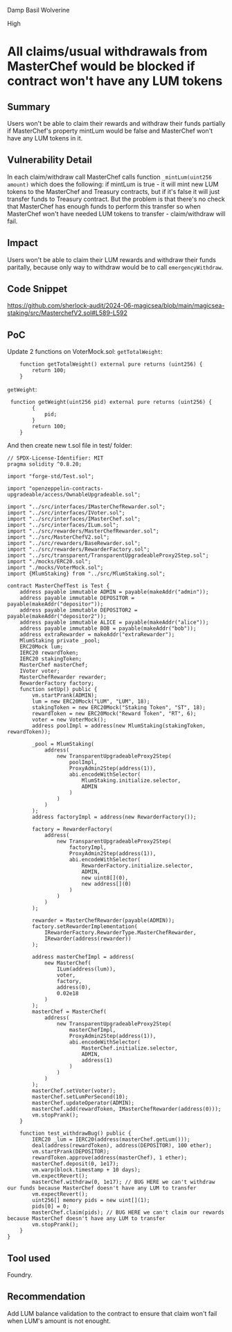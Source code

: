 Damp Basil Wolverine

High

# All claims/usual withdrawals from MasterChef would be blocked if contract won't have any LUM tokens

## Summary
Users won't be able to claim their rewards and withdraw their funds partially if MasterChef's property mintLum would be false and MasterChef won't have any LUM tokens in it.

## Vulnerability Detail
In each claim/withdraw call MasterChef calls function `_mintLum(uint256 amount)` which does the following:
if mintLum is true - it will mint new LUM tokens to the MasterChef and Treasury contracts, but if it's false it will just transfer funds to Treasury contract. But the problem is that there's no check that MasterChef has enough funds to perform this transfer so when MasterChef won't have needed LUM tokens to transfer - claim/withdraw will fail.
 
## Impact

Users won't be able to claim their LUM rewards and withdraw their funds paritally, because only way to withdraw would be to call `emergencyWithdraw`.

## Code Snippet

https://github.com/sherlock-audit/2024-06-magicsea/blob/main/magicsea-staking/src/MasterchefV2.sol#L589-L592

## PoC

Update 2 functions on VoterMock.sol:
`getTotalWeight`:
```solidity
    function getTotalWeight() external pure returns (uint256) {
        return 100;
    }
```
`getWeight`:
```solidity
 function getWeight(uint256 pid) external pure returns (uint256) {
        {
            pid;
        }
        return 100;
    }
```
And then create new t.sol file in test/ folder:

```solidity
// SPDX-License-Identifier: MIT
pragma solidity ^0.8.20;

import "forge-std/Test.sol";

import "openzeppelin-contracts-upgradeable/access/OwnableUpgradeable.sol";

import "../src/interfaces/IMasterChefRewarder.sol";
import "../src/interfaces/IVoter.sol";
import "../src/interfaces/IMasterChef.sol";
import "../src/interfaces/ILum.sol";
import "../src/rewarders/MasterChefRewarder.sol";
import "../src/MasterChefV2.sol";
import "../src/rewarders/BaseRewarder.sol";
import "../src/rewarders/RewarderFactory.sol";
import "../src/transparent/TransparentUpgradeableProxy2Step.sol";
import "./mocks/ERC20.sol";
import "./mocks/VoterMock.sol";
import {MlumStaking} from "../src/MlumStaking.sol";

contract MasterChefTest is Test {
    address payable immutable ADMIN = payable(makeAddr("admin"));
    address payable immutable DEPOSITOR = payable(makeAddr("depositor"));
    address payable immutable DEPOSITOR2 = payable(makeAddr("depositor2"));
    address payable immutable ALICE = payable(makeAddr("alice"));
    address payable immutable BOB = payable(makeAddr("bob"));
    address extraRewarder = makeAddr("extraRewarder");
    MlumStaking private _pool;
    ERC20Mock lum;
    IERC20 rewardToken;
    IERC20 stakingToken;
    MasterChef masterChef;
    IVoter voter;
    MasterChefRewarder rewarder;
    RewarderFactory factory;
    function setUp() public {
        vm.startPrank(ADMIN);
        lum = new ERC20Mock("LUM", "LUM", 18);
        stakingToken = new ERC20Mock("Staking Token", "ST", 18);
        rewardToken = new ERC20Mock("Reward Token", "RT", 6);
        voter = new VoterMock();
        address poolImpl = address(new MlumStaking(stakingToken, rewardToken));

        _pool = MlumStaking(
            address(
                new TransparentUpgradeableProxy2Step(
                    poolImpl,
                    ProxyAdmin2Step(address(1)),
                    abi.encodeWithSelector(
                        MlumStaking.initialize.selector,
                        ADMIN
                    )
                )
            )
        );
        address factoryImpl = address(new RewarderFactory());

        factory = RewarderFactory(
            address(
                new TransparentUpgradeableProxy2Step(
                    factoryImpl,
                    ProxyAdmin2Step(address(1)),
                    abi.encodeWithSelector(
                        RewarderFactory.initialize.selector,
                        ADMIN,
                        new uint8[](0),
                        new address[](0)
                    )
                )
            )
        );

        rewarder = MasterChefRewarder(payable(ADMIN));
        factory.setRewarderImplementation(
            IRewarderFactory.RewarderType.MasterChefRewarder,
            IRewarder(address(rewarder))
        );

        address masterChefImpl = address(
            new MasterChef(
                ILum(address(lum)),
                voter,
                factory,
                address(0),
                0.02e18
            )
        );
        masterChef = MasterChef(
            address(
                new TransparentUpgradeableProxy2Step(
                    masterChefImpl,
                    ProxyAdmin2Step(address(1)),
                    abi.encodeWithSelector(
                        MasterChef.initialize.selector,
                        ADMIN,
                        address(1)
                    )
                )
            )
        );
        masterChef.setVoter(voter);
        masterChef.setLumPerSecond(10);
        masterChef.updateOperator(ADMIN);
        masterChef.add(rewardToken, IMasterChefRewarder(address(0)));
        vm.stopPrank();
    }

    function test_withdrawBug() public {
        IERC20 _lum = IERC20(address(masterChef.getLum()));
        deal(address(rewardToken), address(DEPOSITOR), 100 ether);
        vm.startPrank(DEPOSITOR);
        rewardToken.approve(address(masterChef), 1 ether);
        masterChef.deposit(0, 1e17);
        vm.warp(block.timestamp + 10 days);
        vm.expectRevert();
        masterChef.withdraw(0, 1e17); // BUG HERE we can't withdraw our funds because MasterChef doesn't have any LUM to transfer
        vm.expectRevert();
        uint256[] memory pids = new uint[](1);
        pids[0] = 0;
        masterChef.claim(pids); // BUG HERE we can't claim our rewards because MasterChef doesn't have any LUM to transfer
        vm.stopPrank();
    }
}
```

## Tool used

Foundry.

## Recommendation

Add LUM balance validation to the contract to ensure that claim won't fail when LUM's amount is not enought.